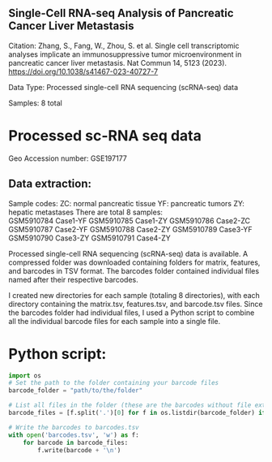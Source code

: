 ## Single-Cell RNA-seq Analysis of Pancreatic Cancer Liver Metastasis

Citation: Zhang, S., Fang, W., Zhou, S. et al. Single cell transcriptomic analyses implicate an immunosuppressive tumor microenvironment in pancreatic cancer liver metastasis. Nat Commun 14, 5123 (2023). https://doi.org/10.1038/s41467-023-40727-7

Data Type: Processed single-cell RNA sequencing (scRNA-seq) data


Samples: 8 total

# Processed sc-RNA seq data
Geo Accession number: GSE197177 

## Data extraction:
Sample codes:
ZC: normal pancreatic tissue
YF: pancreatic tumors
ZY: hepatic metastases
There are total 8 samples:        
GSM5910784	Case1-YF
GSM5910785	Case1-ZY
GSM5910786	Case2-ZC
GSM5910787	Case2-YF
GSM5910788	Case2-ZY
GSM5910789	Case3-YF
GSM5910790	Case3-ZY
GSM5910791	Case4-ZY

Processed single-cell RNA sequencing (scRNA-seq) data is available. A compressed folder was downloaded containing folders for matrix, features, and barcodes in TSV format. The barcodes folder contained individual files named after their respective barcodes.

I created new directories for each sample (totaling 8 directories), with each directory containing the matrix.tsv, features.tsv, and barcode.tsv files. Since the barcodes folder had individual files, I used a Python script to combine all the individual barcode files for each sample into a single file.

# Python script:
``` python
import os
# Set the path to the folder containing your barcode files
barcode_folder = "path/to/the/folder"

# List all files in the folder (these are the barcodes without file extensions)
barcode_files = [f.split('.')[0] for f in os.listdir(barcode_folder) if os.path.isfile(os.path.join(barcode_folder, f))]

# Write the barcodes to barcodes.tsv
with open('barcodes.tsv', 'w') as f:
    for barcode in barcode_files:
        f.write(barcode + '\n')









